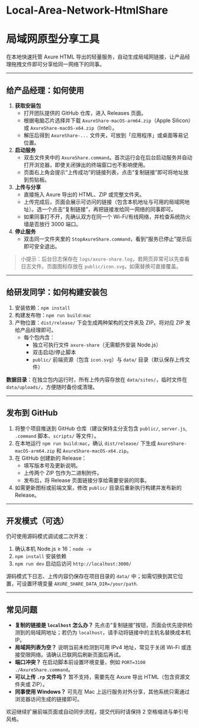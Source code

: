# Local-Area-Network-HtmlShare

# 局域网原型分享工具

在本地快速托管 Axure HTML 导出的轻量服务，自动生成局域网链接，让产品经理拖拽文件即可分享给同一网络下的同事。

---

## 给产品经理：如何使用

1. **获取安装包**  
   - 打开团队提供的 GitHub 仓库，进入 Releases 页面。  
   - 根据电脑芯片选择并下载 `AxureShare-macOS-arm64.zip`（Apple Silicon）或 `AxureShare-macOS-x64.zip`（Intel）。  
   - 解压后得到 `AxureShare-...` 文件夹，可放到「应用程序」或桌面等易记位置。
2. **启动服务**  
   - 双击文件夹中的 `AxureShare.command`。首次运行会在后台启动服务并自动打开浏览器，即使关闭弹出的终端窗口也不影响使用。  
   - 页面右上角会提示“上传成功”的链接列表，点击“复制链接”即可将地址放到剪贴板。
3. **上传与分享**  
   - 直接拖入 Axure 导出的 HTML、ZIP 或完整文件夹。  
   - 上传完成后，页面会展示可访问的链接（包含本机地址与可用的局域网地址）。选一个点击“复制链接”，再把链接发给同一网络的同事即可。  
   - 如果同事打不开，先确认双方在同一个 Wi-Fi/有线网络，并检查系统防火墙是否放行 3000 端口。
4. **停止服务**  
   - 双击同一文件夹里的 `StopAxureShare.command`，看到“服务已停止”提示后即可安全退出。

> 小提示：后台日志保存在 `logs/axure-share.log`，若网页异常可以先查看日志文件。页面图标存放在 `public/icon.svg`，如需替换可直接覆盖。

---

## 给研发同学：如何构建安装包

1. 安装依赖：`npm install`  
2. 构建发布物：`npm run build:mac`  
3. 产物位置：`dist/release/` 下会生成两种架构的文件夹及 ZIP。将对应 ZIP 发给产品经理即可。  
   - 每个包内含：  
     - 独立可执行文件 `axure-share`（无需额外安装 Node.js）  
     - 双击启动/停止脚本  
     - `public/` 前端资源（包含 `icon.svg`）与 `data/` 目录（默认保存上传文件）

**数据目录**：在独立包内运行时，所有上传内容存放在 `data/sites/`，临时文件在 `data/uploads/`，方便随时备份或清理。

---

## 发布到 GitHub

1. 将整个项目推送到 GitHub 仓库（建议保持主分支包含 `public/`, `server.js`, `.command` 脚本、`scripts/` 等文件）。  
2. 在本地运行 `npm run build:mac`，确认 `dist/release/` 下生成 `AxureShare-macOS-arm64.zip` 和 `AxureShare-macOS-x64.zip`。  
3. 在 GitHub 创建新的 Release：  
   - 填写版本号及更新说明。  
   - 上传两个 ZIP 包作为二进制附件。  
   - 发布后，将 Release 页面链接分享给需要安装的同事。  
4. 如需更新图标或前端文案，修改 `public/` 目录后重新执行构建并发布新的 Release。

---

## 开发模式（可选）

仍可使用源码模式调试或二次开发：

1. 确认本机 Node.js ≥ 16：`node -v`  
2. `npm install` 安装依赖  
3. `npm run dev` 启动后访问 `http://localhost:3000/`

源码模式下日志、上传内容仍保存在项目目录的 `data/` 中；如需切换到其它位置，可设置环境变量 `AXURE_SHARE_DATA_DIR=/your/path`.

---

## 常见问题

- **复制的链接是 `localhost` 怎么办？** 先点击“复制链接”按钮，页面会优先提供检测到的局域网地址；若仍为 `localhost`，请手动将链接中的主机名替换成本机 IP。  
- **局域网列表为空？** 说明当前未检测到可用 IPv4 地址，常见于关闭 Wi-Fi 或连接受限网络。请确认已联网后刷新页面后再试。  
- **端口冲突？** 在启动脚本前设置环境变量，例如 `PORT=3100 ./AxureShare.command`。  
- **可以上传 `.rp` 文件吗？** 暂不支持，需要先在 Axure 导出 HTML（包含资源文件夹或 ZIP）。  
- **同事使用 Windows？** 可先在 Mac 上运行服务对外分享，其他系统只需通过浏览器访问生成的链接即可。

欢迎继续扩展前端页面或自动同步流程，提交代码时请保持 2 空格缩进与单引号风格。
